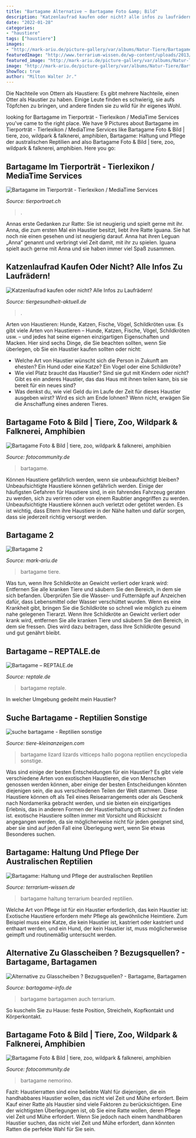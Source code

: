 ```yaml
---
title: "Bartagame Alternative ~ Bartagame Foto &amp; Bild"
description: "Katzenlaufrad kaufen oder nicht? alle infos zu laufrädern!"
date: "2022-01-28"
categories:
- "haustiere"
tags: ["haustiere"]
images:
- "http://mark-ariu.de/picture-gallery/var/albums/Natur-Tiere/Bartagame/Bartagame_2.JPG?m=1361392339"
featuredImage: "http://www.terrarium-wissen.de/wp-content/uploads/2013/06/bartagame-haltung.jpg"
featured_image: "http://mark-ariu.de/picture-gallery/var/albums/Natur-Tiere/Bartagame/Bartagame_2.JPG?m=1361392339"
image: "http://mark-ariu.de/picture-gallery/var/albums/Natur-Tiere/Bartagame/Bartagame_2.JPG?m=1361392339"
ShowToc: true
author: "Milton Walter Jr."
---
```



Die Nachteile von Ottern als Haustiere: Es gibt mehrere Nachteile, einen Otter als Haustier zu haben. Einige Leute finden es schwierig, sie aufs Töpfchen zu bringen, und andere finden sie zu wild für ihr eigenes Wohl.

	

		
looking for Bartagame im Tierporträt - Tierlexikon / MediaTime Services you've came to the right place. We have 9 Pictures about Bartagame im Tierporträt - Tierlexikon / MediaTime Services like Bartagame Foto &amp; Bild | tiere, zoo, wildpark &amp; falknerei, amphibien, Bartagame: Haltung und Pflege der australischen Reptilien and also Bartagame Foto &amp; Bild | tiere, zoo, wildpark &amp; falknerei, amphibien. Here you go:
		
    
## Bartagame Im Tierporträt - Tierlexikon / MediaTime Services

<img loading=lazy src="http://www.tierportraet.ch/bilder/bartagame01.jpg" onerror="this.onerror=null;this.src='https://tse1.mm.bing.net/th?id=OIP.cJbc53UpHNNMdRbe0bTPWwHaDq&amp;pid=15.1';" alt="Bartagame im Tierporträt - Tierlexikon / MediaTime Services">

_Source: tierportraet.ch_

>. 

	

Annas erste Gedanken zur Ratte: Sie ist neugierig und spielt gerne mit ihr.
Anna, die zum ersten Mal ein Haustier besitzt, liebt ihre Ratte Iguana. Sie hat noch nie einen gesehen und ist neugierig darauf. Anna hat ihren Leguan „Anna“ genannt und verbringt viel Zeit damit, mit ihr zu spielen. Iguana spielt auch gerne mit Anna und sie haben immer viel Spaß zusammen.

    
## Katzenlaufrad Kaufen Oder Nicht? Alle Infos Zu Laufrädern!

<img loading=lazy src="https://www.tiergesundheit-aktuell.de/wp-content/uploads/2020/03/rabbit-3578422_1920-326x245.jpg" onerror="this.onerror=null;this.src='https://tse3.mm.bing.net/th?id=OIP.LaeSxHxk4nesVpMLclnaDwAAAA&amp;pid=15.1';" alt="Katzenlaufrad kaufen oder nicht? Alle Infos zu Laufrädern!">

_Source: tiergesundheit-aktuell.de_

>. 

	

Arten von Haustieren: Hunde, Katzen, Fische, Vögel, Schildkröten usw.
Es gibt viele Arten von Haustieren – Hunde, Katzen, Fische, Vögel, Schildkröten usw. – und jedes hat seine eigenen einzigartigen Eigenschaften und Macken. Hier sind sechs Dinge, die Sie beachten sollten, wenn Sie überlegen, ob Sie ein Haustier kaufen sollten oder nicht:
- Welche Art von Haustier wünscht sich die Person in Zukunft am ehesten? Ein Hund oder eine Katze? Ein Vogel oder eine Schildkröte?
- Wie viel Platz braucht das Haustier? Sind sie gut mit Kindern oder nicht? Gibt es ein anderes Haustier, das das Haus mit ihnen teilen kann, bis sie bereit für ein neues sind?
- Was denkst du, wie viel Geld du im Laufe der Zeit für dieses Haustier ausgeben wirst? Wird es sich am Ende lohnen? Wenn nicht, erwägen Sie die Anschaffung eines anderen Tieres.

    
## Bartagame Foto &amp; Bild | Tiere, Zoo, Wildpark &amp; Falknerei, Amphibien

<img loading=lazy src="https://img.fotocommunity.com/bartagame-41d6ceac-ff26-4efe-a9e7-4e181912cf2c.jpg?height=1080" onerror="this.onerror=null;this.src='https://tse2.mm.bing.net/th?id=OIP.JkbxBJHcIC3mouLxAkmWnAHaFI&amp;pid=15.1';" alt="Bartagame Foto &amp; Bild | tiere, zoo, wildpark &amp; falknerei, amphibien">

_Source: fotocommunity.de_

>bartagame. 

	

Können Haustiere gefährlich werden, wenn sie unbeaufsichtigt bleiben?
Unbeaufsichtigte Haustiere können gefährlich werden. Einige der häufigsten Gefahren für Haustiere sind, in ein fahrendes Fahrzeug geraten zu werden, sich zu verirren oder von einem Raubtier angegriffen zu werden. Unbeaufsichtigte Haustiere können auch verletzt oder getötet werden. Es ist wichtig, dass Eltern ihre Haustiere in der Nähe halten und dafür sorgen, dass sie jederzeit richtig versorgt werden.

    
## Bartagame 2

<img loading=lazy src="http://mark-ariu.de/picture-gallery/var/albums/Natur-Tiere/Bartagame/Bartagame_2.JPG?m=1361392339" onerror="this.onerror=null;this.src='https://tse4.mm.bing.net/th?id=OIP.tlfFrNt8SeGxulPIAZBPCgHaFj&amp;pid=15.1';" alt="Bartagame 2">

_Source: mark-ariu.de_

>bartagame tiere. 

	

Was tun, wenn Ihre Schildkröte an Gewicht verliert oder krank wird: Entfernen Sie alle kranken Tiere und säubern Sie den Bereich, in dem sie sich befanden. Überprüfen Sie die Wasser- und Futternäpfe auf Anzeichen dafür, dass Lebensmittel oder Wasser verschüttet wurden. Wenn es eine Krankheit gibt, bringen Sie die Schildkröte so schnell wie möglich zu einem nahe gelegenen Tierarzt.
Wenn Ihre Schildkröte an Gewicht verliert oder krank wird, entfernen Sie alle kranken Tiere und säubern Sie den Bereich, in dem sie fressen. Dies wird dazu beitragen, dass Ihre Schildkröte gesund und gut genährt bleibt.

    
## Bartagame – REPTALE.de

<img loading=lazy src="https://reptale.de/wp-content/uploads/2019/09/IMG_20190929_121046.jpg" onerror="this.onerror=null;this.src='https://tse1.mm.bing.net/th?id=OIP.AyUs9tTkYr2vxB3Gj9yvWwHaJ4&amp;pid=15.1';" alt="Bartagame – REPTALE.de">

_Source: reptale.de_

>bartagame reptale. 

	

In welcher Umgebung gedeiht mein Haustier?

    
## Suche Bartagame - Reptilien Sonstige

<img loading=lazy src="http://tiere-kleinanzeigen.com/export/f0185a90b969213e32c3d9cd9d6bc.jpg" onerror="this.onerror=null;this.src='https://tse1.mm.bing.net/th?id=OIP.piPthOnT4b16-fmHROwrnQHaFs&amp;pid=15.1';" alt="suche bartagame - Reptilien sonstige">

_Source: tiere-kleinanzeigen.com_

>bartagame lizard lizards vitticeps hallo pogona reptilien encyclopedia sonstige. 

	

Was sind einige der besten Entscheidungen für ein Haustier?
Es gibt viele verschiedene Arten von exotischen Haustieren, die von Menschen genossen werden können, aber einige der besten Entscheidungen könnten diejenigen sein, die aus verschiedenen Teilen der Welt stammen. Diese Haustiere können oft als Teil eines Reisearrangements oder als Geschenk nach Nordamerika gebracht werden, und sie bieten ein einzigartiges Erlebnis, das in anderen Formen der Haustierhaltung oft schwer zu finden ist. exotische Haustiere sollten immer mit Vorsicht und Rücksicht angegangen werden, da sie möglicherweise nicht für jeden geeignet sind, aber sie sind auf jeden Fall eine Überlegung wert, wenn Sie etwas Besonderes suchen.

    
## Bartagame: Haltung Und Pflege Der Australischen Reptilien

<img loading=lazy src="http://www.terrarium-wissen.de/wp-content/uploads/2013/06/bartagame-haltung.jpg" onerror="this.onerror=null;this.src='https://tse1.mm.bing.net/th?id=OIP.1nABCATrl6fItamYxZFwwwHaFj&amp;pid=15.1';" alt="Bartagame: Haltung und Pflege der australischen Reptilien">

_Source: terrarium-wissen.de_

>bartagame haltung terrarium bearded reptilien. 

	

Welche Art von Pflege ist für ein Haustier erforderlich, das kein Haustier ist:
Exotische Haustiere erfordern mehr Pflege als gewöhnliche Heimtiere. Zum Beispiel muss eine Katze, die kein Haustier ist, kastriert oder kastriert und enthaart werden, und ein Hund, der kein Haustier ist, muss möglicherweise geimpft und routinemäßig untersucht werden.

    
## Alternative Zu Glasscheiben ? Bezugsquellen? - Bartagame, Bartagamen

<img loading=lazy src="http://i167.photobucket.com/albums/u151/lionrh/diesunddas/aquaterrarium/P1030912.jpg" onerror="this.onerror=null;this.src='https://tse3.mm.bing.net/th?id=OIP.aGIWLKaZRAbzcGy241rBmQHaFj&amp;pid=15.1';" alt="Alternative zu Glasscheiben ? Bezugsquellen? - Bartagame, Bartagamen">

_Source: bartagame-info.de_

>bartagame bartagamen auch terrarium. 

	

So kuscheln Sie zu Hause: feste Position, Streicheln, Kopfkontakt und Körperkontakt.

    
## Bartagame Foto &amp; Bild | Tiere, Zoo, Wildpark &amp; Falknerei, Amphibien

<img loading=lazy src="https://img.fotocommunity.com/bartagame-9fe9d766-2424-4e15-9527-a8e1125144ea.jpg?width=1000" onerror="this.onerror=null;this.src='https://tse3.mm.bing.net/th?id=OIP.Yo8l688_TjMQCGc9C0uanQHaE8&amp;pid=15.1';" alt="Bartagame Foto &amp; Bild | tiere, zoo, wildpark &amp; falknerei, amphibien">

_Source: fotocommunity.de_

>bartagame nemorino. 

	

Fazit: Haustierratten sind eine beliebte Wahl für diejenigen, die ein handhabbares Haustier wollen, das nicht viel Zeit und Mühe erfordert.
Beim Kauf einer Ratte als Haustier sind viele Faktoren zu berücksichtigen. Eine der wichtigsten Überlegungen ist, ob Sie eine Ratte wollen, deren Pflege viel Zeit und Mühe erfordert. Wenn Sie jedoch nach einem handhabbaren Haustier suchen, das nicht viel Zeit und Mühe erfordert, dann könnten Ratten die perfekte Wahl für Sie sein.

